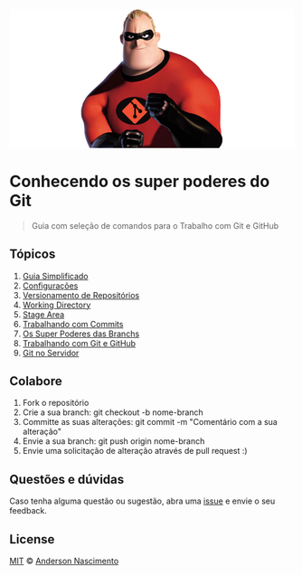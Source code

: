 ![Git Super Poderes](images/git-super-poderes.png)

# Conhecendo os super poderes do Git

> Guia com seleção de comandos para o Trabalho com Git e GitHub

## Tópicos

1. [Guia Simplificado](https://github.com/theandersonn/comandos-git/blob/master/guia-simplificado.md)
2. [Configurações](https://github.com/theandersonn/comandos-git/blob/master/configuracoes.md)
3. [Versionamento de Repositórios](https://github.com/theandersonn/comandos-git/blob/master/versionamento-repositorios.md)
4. [Working Directory](https://github.com/theandersonn/comandos-git/blob/master/working-directory.md)
5. [Stage Area](https://github.com/theandersonn/comandos-git/blob/master/stage-area.md)
6. [Trabalhando com Commits](https://github.com/theandersonn/comandos-git/blob/master/commits.md)
7. [Os Super Poderes das Branchs](https://github.com/theandersonn/comandos-git/blob/master/branchs.md)
8. [Trabalhando com Git e  GitHub](https://github.com/theandersonn/comandos-git/blob/master/trabalhando-git-github.md)
9. [Git no Servidor](https://github.com/theandersonn/comandos-git/blob/master/git-no-servidor.md)

## Colabore
1. Fork o repositório
2. Crie a sua branch: git checkout -b nome-branch
3. Committe as suas alterações: git commit -m "Comentário com a sua alteração"
4. Envie a sua branch: git push origin nome-branch
5. Envie uma solicitação de alteração através de pull request :)

## Questões e dúvidas
Caso tenha alguma questão ou sugestão, abra uma [issue](https://github.com/theandersonn/comandos-git/issues/new) e envie o seu feedback.

## License

[MIT](https://github.com/theandersonn/comandos-git/blob/master/LICENSE-MIT.md) © [Anderson Nascimento](https://github.com/theandersonn)
